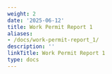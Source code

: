 ```yaml
---
weight: 2
date: '2025-06-12'
title: Work Permit Report 1
aliases:
- /docs/work-permit-report_1/
description: ''
linkTitle: Work Permit Report 1
type: docs
---
```


